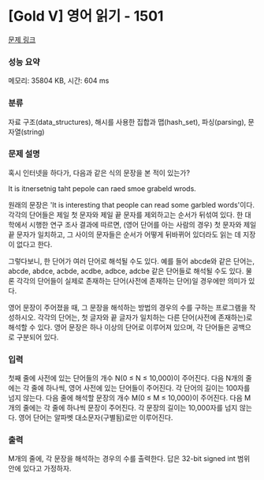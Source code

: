 # [Gold V] 영어 읽기 - 1501 

[문제 링크](https://www.acmicpc.net/problem/1501) 

### 성능 요약

메모리: 35804 KB, 시간: 604 ms

### 분류

자료 구조(data_structures), 해시를 사용한 집합과 맵(hash_set), 파싱(parsing), 문자열(string)

### 문제 설명

<p>혹시 인터넷을 하다가, 다음과 같은 식의 문장을 본 적이 있는가?</p>

<p>It is itnersetnig taht pepole can raed smoe grabeld wrods.</p>

<p>원래의 문장은 'It is interesting that people can read some garbled words'이다. 각각의 단어들은 제일 첫 문자와 제일 끝 문자를 제외하고는 순서가 뒤섞여 있다. 한 대학에서 시행한 연구 조사 결과에 따르면, (영어 단어를 아는 사람의 경우) 첫 문자와 제일 끝 문자가 일치하고, 그 사이의 문자들은 순서가 어떻게 뒤바뀌어 있더라도 읽는 데 지장이 없다고 한다.</p>

<p>그렇다보니, 한 단어가 여러 단어로 해석될 수도 있다. 예를 들어 abcde와 같은 단어는, abcde, abdce, acbde, acdbe, adbce, adcbe 같은 단어들로 해석될 수도 있다. 물론 각각의 단어들이 실제로 존재하는 단어(사전에 존재하는 단어)일 경우에만 의미가 있다.</p>

<p>영어 문장이 주어졌을 때, 그 문장을 해석하는 방법의 경우의 수를 구하는 프로그램을 작성하시오. 각각의 단어는, 첫 글자와 끝 글자가 일치하는 다른 단어(사전에 존재하는)로 해석할 수 있다. 영어 문장은 하나 이상의 단어로 이루어져 있으며, 각 단어들은 공백으로 구분되어 있다.</p>

### 입력 

 <p>첫째 줄에 사전에 있는 단어들의 개수 N(0 ≤ N ≤ 10,000)이 주어진다. 다음 N개의 줄에는 각 줄에 하나씩, 영어 사전에 있는 단어들이 주어진다. 각 단어의 길이는 100자를 넘지 않는다. 다음 줄에 해석할 문장의 개수 M(0 ≤ M ≤ 10,000)이 주어진다. 다음 M개의 줄에는 각 줄에 하나씩 문장이 주어진다. 각 문장의 길이는 10,000자를 넘지 않는다. 영어 단어는 알파벳 대소문자(구별됨)로만 이루어진다.</p>

### 출력 

 <p>M개의 줄에, 각 문장을 해석하는 경우의 수를 출력한다. 답은 32-bit signed int 범위 안에 있다고 가정하자.</p>


